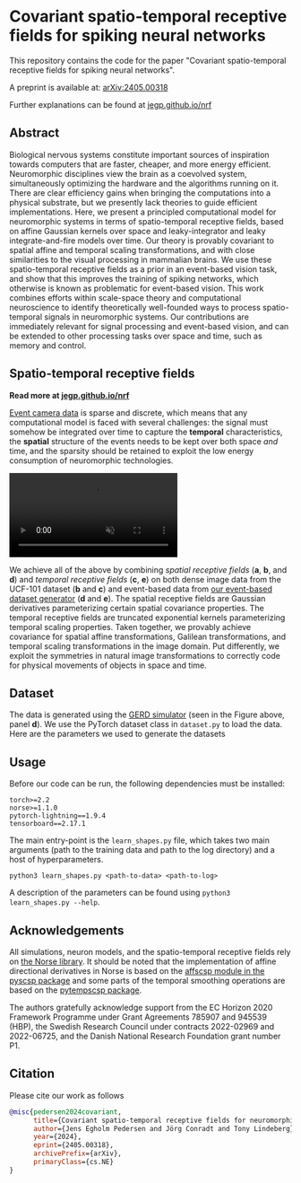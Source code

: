 # Covariant spatio-temporal receptive fields for spiking neural networks

This repository contains the code for the paper "Covariant spatio-temporal receptive fields for spiking neural networks".

A preprint is available at: [arXiv:2405.00318](https://arxiv.org/abs/2405.00318)

Further explanations can be found at [jegp.github.io/nrf](https://jegp.github.io/nrf)

## Abstract
Biological nervous systems constitute important sources of inspiration towards computers that are faster, cheaper, and more energy efficient.
Neuromorphic disciplines view the brain as a coevolved system, simultaneously optimizing the hardware and the algorithms running on it.
There are clear efficiency gains when bringing the computations into a physical substrate, but we presently lack theories to guide efficient implementations.
Here, we present a principled computational model for neuromorphic systems in terms of spatio-temporal receptive fields, based on affine Gaussian kernels over space and leaky-integrator and leaky integrate-and-fire models over time.
Our theory is provably covariant to spatial affine and temporal scaling transformations, and with close similarities to the visual processing in mammalian brains.
We use these spatio-temporal receptive fields as a prior in an event-based vision task, and show that this improves the training of spiking networks, which otherwise is known as problematic for event-based vision. 
This work combines efforts within scale-space theory and computational neuroscience to identify theoretically well-founded ways to process spatio-temporal signals in neuromorphic systems.
Our contributions are immediately relevant for signal processing and event-based vision, and can be extended to other processing tasks over space and time, such as memory and control.

## Spatio-temporal receptive fields
**Read more at [jegp.github.io/nrf](https://jegp.github.io/nrf)**

[Event camera data](https://en.wikipedia.org/wiki/Event_camera) is sparse and discrete, which means that any computational model is faced with several challenges: the signal must somehow be integrated over time to capture the **temporal** characteristics, the **spatial** structure of the events needs to be kept over both space *and* time, and the sparsity should be retained to exploit the low energy consumption of neuromorphic technologies.

<video src="https://github.com/Jegp/nrf/assets/1064317/d86b6f79-281b-4642-84a6-146c864a100a" muted autoplay loop style="margin: 0 auto;"></video>

We achieve all of the above by combining *spatial receptive fields* (**a**, **b**, and **d**) and *temporal receptive fields* (**c**, **e**) on both dense image data from the UCF-101 dataset (**b** and **c**) and event-based data from [our event-based dataset generator](https://github.com/ncskth/event-generator) (**d** and **e**).
The spatial receptive fields are Gaussian derivatives parameterizing certain spatial covariance properties.
The temporal receptive fields are truncated exponential kernels parameterizing temporal scaling properties.
Taken together, we provably achieve covariance for spatial affine transformations, Galilean transformations, and temporal scaling transformations in the image domain.
Put differently, we exploit the symmetries in natural image transformations to correctly code for physical movements of objects in space and time.

## Dataset
The data is generated using the [GERD simulator](https://github.com/ncskth/gerd) (seen in the Figure above, panel **d**).
We use the PyTorch dataset class in `dataset.py` to load the data.
Here are the parameters we used to generate the datasets

## Usage

Before our code can be run, the following dependencies must be installed:
```
torch>=2.2
norse>=1.1.0
pytorch-lightning==1.9.4
tensorboard==2.17.1
```

The main entry-point is the `learn_shapes.py` file, which takes two main arguments (path to the training data and path to the log directory) and a host of hyperparameters.

```
python3 learn_shapes.py <path-to-data> <path-to-log>
```

A description of the parameters can be found using `python3 learn_shapes.py --help`.

## Acknowledgements
All simulations, neuron models, and the spatio-temporal receptive fields rely on [the Norse library](https://github.com/norse/norse).
It should be noted that the implementation of affine directional derivatives in Norse is based on
the [affscsp module in the pyscsp package](https://github.com/tonylindeberg/pyscsp) and some parts
of the temporal smoothing operations are based on the
[pytempscsp package](https://github.com/tonylindeberg/pytempscsp).


The authors gratefully acknowledge support from the EC Horizon 2020 Framework
Programme under Grant Agreements 785907 and 945539 (HBP), the Swedish Research Council under contracts 2022-02969 and 2022-06725, and the Danish National Research Foundation grant number P1.

## Citation
Please cite our work as follows
```bibtex
@misc{pedersen2024covariant,
      title={Covariant spatio-temporal receptive fields for neuromorphic computing}, 
      author={Jens Egholm Pedersen and Jörg Conradt and Tony Lindeberg},
      year={2024},
      eprint={2405.00318},
      archivePrefix={arXiv},
      primaryClass={cs.NE}
}
```
